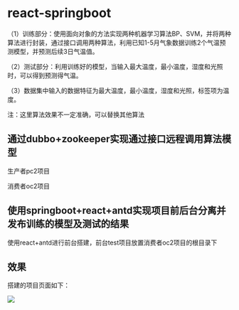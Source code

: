# react-springboot

（1）训练部分：使用面向对象的方法实现两种机器学习算法BP、SVM，并将两种算法进行封装，通过接口调用两种算法，利用已知1-5月气象数据训练2个气温预测模型，并预测后续3日气温值。

（2）测试部分：利用训练好的模型，当输入最大温度，最小温度，湿度和光照时，可以得到预测得气温。

（3）数据集中输入的数据特征为最大温度，最小温度，湿度和光照，标签项为温度。

注：这里算法效果不一定准确，可以替换其他算法

## 通过dubbo+zookeeper实现通过接口远程调用算法模型

生产者pc2项目

消费者oc2项目

## 使用springboot+react+antd实现项目前后台分离并发布训练的模型及测试的结果

使用react+antd进行前台搭建，前台test项目放置消费者oc2项目的根目录下

## 效果

搭建的项目页面如下：

![](https://cdn.jsdelivr.net/gh/iamxpf/pageImage/images/20200507204304.png)